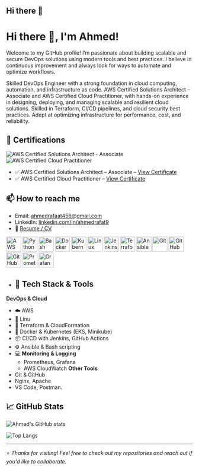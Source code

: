 ## Hi there 👋
# Hi there 👋, I'm Ahmed!
Welcome to my GitHub profile! I’m passionate about building scalable and secure DevOps solutions using modern tools and best practices. I believe in continuous improvement and always look for ways to automate and optimize workflows.

Skilled DevOps Engineer with a strong foundation in cloud computing, automation, and infrastructure as code. AWS Certified
Solutions Architect – Associate and AWS Certified Cloud Practitioner, with hands-on experience in designing, deploying, and
managing scalable and resilient cloud solutions. Skilled in Terraform, CI/CD pipelines, and cloud security best practices. Adept at
optimizing infrastructure for performance, cost, and reliability.

## 🏅 Certifications

![AWS Certified Solutions Architect - Associate](images/aws-solutions-architect-associate.png)
![AWS Certified Cloud Practitioner](images/aws-certified-cloud-practitioner.png)

- ✅ AWS Certified Solutions Architect – Associate – [View Certificate](https://www.credly.com/badges/e09e3eab-7fa4-4b0e-ae50-48dbff30422b/linked_in?t=s5vo7u)
- ✅ AWS Certified Cloud Practitioner – [View Certificate](https://www.credly.com/badges/5bdd358c-5e8b-4db8-8282-a03b722b7dbc/linked_in)


## 📫 How to reach me
- Email: ahmedrafaat456@gmail.com
- LinkedIn: [linkedin.com/in/ahmedrafat9](https://www.linkedin.com/in/ahmedrafat9/)
- 💼 [Resume / CV](https://drive.google.com/drive/folders/1-Fcs6OL2Rdxi1KNyL4aU0Bh5KguOrwQn?usp=sharing)


<p align="left">
  <img src="https://unpkg.com/aws-icons@latest/icons/CATEGORY/ICON_SVG_NAME.svg" alt="AWS" width="40" height="40"/>
  <img src="https://cdn.jsdelivr.net/gh/devicons/devicon/icons/python/python-original.svg" alt="Python" width="40" height="40"/>
  <img src="https://cdn.jsdelivr.net/gh/devicons/devicon/icons/bash/bash-original.svg" alt="Bash" width="40" height="40"/>
  <img src="https://cdn.jsdelivr.net/gh/devicons/devicon/icons/docker/docker-original.svg" alt="Docker" width="40" height="40"/>
  <img src="https://cdn.jsdelivr.net/gh/devicons/devicon/icons/kubernetes/kubernetes-plain.svg" alt="Kubernetes" width="40" height="40"/>
  <img src="https://cdn.jsdelivr.net/gh/devicons/devicon/icons/linux/linux-original.svg" alt="Linux" width="40" height="40"/>
  <img src="https://cdn.jsdelivr.net/gh/devicons/devicon/icons/jenkins/jenkins-original.svg" alt="Jenkins" width="40" height="40"/>
  <img src="https://cdn.jsdelivr.net/gh/devicons/devicon/icons/terraform/terraform-original.svg" alt="Terraform" width="40" height="40"/>
  <img src="https://cdn.jsdelivr.net/gh/devicons/devicon/icons/ansible/ansible-original.svg" alt="Ansible" width="40" height="40"/>
  <img src="https://cdn.jsdelivr.net/gh/devicons/devicon/icons/git/git-original.svg" alt="Git" width="40" height="40"/>
  <img src="https://cdn.jsdelivr.net/gh/devicons/devicon/icons/github/github-original.svg" alt="GitHub" width="40" height="40"/>
  <img src="https://cdn.jsdelivr.net/gh/devicons/devicon/icons/githubactions/githubactions-original.svg" alt="GitHub Actions" width="40" height="40"/>
  <img src="https://www.vectorlogo.zone/logos/prometheusio/prometheusio-icon.svg" alt="Prometheus" width="40" height="40"/>
  <img src="https://www.vectorlogo.zone/logos/grafana/grafana-icon.svg" alt="Grafana" width="40" height="40"/>

</p>


- ## 🔧 Tech Stack & Tools
**DevOps & Cloud**
- ☁️ AWS
- 🐧 Linu
- 🔧 Terraform & CloudFormation
- 🐳 Docker & Kubernetes (EKS, Minikube)
- 📦 CI/CD with Jenkins, GitHub Actions
- ⚙️ Ansible & Bash scripting
- 💻 **Monitoring & Logging**
    - Prometheus, Grafana
    - AWS CloudWatch
 **Other Tools**
- Git & GitHub
- Nginx, Apache
- VS Code, Postman.



## 📈 GitHub Stats

![Ahmed's GitHub stats](https://github-readme-stats.vercel.app/api?username=ahmedrafat9&show_icons=true&theme=tokyonight)

![Top Langs](https://github-readme-stats.vercel.app/api/top-langs/?username=Ahmedrafat9&layout=compact&theme=tokyonight)





---

⭐️ _Thanks for visiting! Feel free to check out my repositories and reach out if you'd like to collaborate._  

